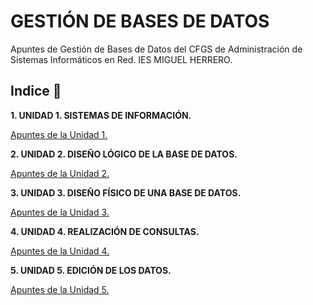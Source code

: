# GESTIÓN DE BASES DE DATOS

Apuntes de Gestión de Bases de Datos del CFGS de Administración de Sistemas Informáticos en Red.
IES MIGUEL HERRERO.

## Indice 🚀

**1. UNIDAD 1. SISTEMAS DE INFORMACIÓN.**

  [Apuntes de la Unidad 1.](Tema1/Apuntes.md)

**2. UNIDAD 2. DISEÑO LÓGICO DE LA BASE DE DATOS.**
  
  [Apuntes de la Unidad 2.](Tema2/Apuntes.md)

  **3. UNIDAD 3. DISEÑO FÍSICO DE UNA BASE DE DATOS.**
  
  [Apuntes de la Unidad 3.](Tema3/Apuntes.md)

**4. UNIDAD 4. REALIZACIÓN DE CONSULTAS.**
  
  [Apuntes de la Unidad 4.](Tema4/Apuntes.md)

**5. UNIDAD 5. EDICIÓN DE LOS DATOS.**
  
  [Apuntes de la Unidad 5.](Tema5/Apuntes.md)